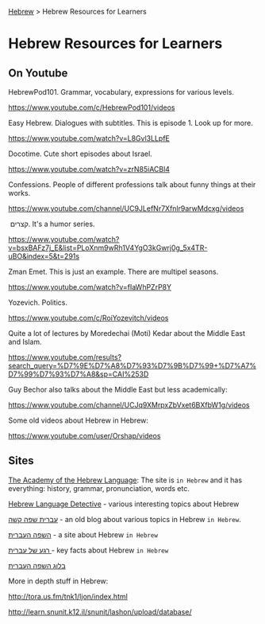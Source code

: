 [Hebrew](../master/README.md) > Hebrew Resources for Learners

# Hebrew Resources for Learners

## On Youtube

HebrewPod101. Grammar, vocabulary, expressions for various levels.

<https://www.youtube.com/c/HebrewPod101/videos>

Easy Hebrew. Dialogues with subtitles. This is episode 1. Look up for more.

<https://www.youtube.com/watch?v=L8Gvl3LLpfE>

Docotime. Cute short episodes about Israel.

<https://www.youtube.com/watch?v=zrN85iACBl4>

Confessions. People of different professions talk about funny things at their works.

<https://www.youtube.com/channel/UC9JLefNr7Xfnlr9arwMdcxg/videos>

 קצרים. It's a humor series.

<https://www.youtube.com/watch?v=bsxBAFz7j_E&list=PLoXnm9wRh1V4YgO3kGwrj0g_5x4TR-uBO&index=5&t=291s>

Zman Emet. This is just an example. There are multipel seasons.

<https://www.youtube.com/watch?v=fIaWhPZrP8Y>

Yozevich. Politics.

<https://www.youtube.com/c/RoiYozevitch/videos>

Quite a lot of lectures by Moredechai (Moti) Kedar about the Middle East and Islam.

<https://www.youtube.com/results?search_query=%D7%9E%D7%A8%D7%93%D7%9B%D7%99+%D7%A7%D7%99%D7%93%D7%A8&sp=CAI%253D>

Guy Bechor also talks about the Middle East but less academically:

<https://www.youtube.com/channel/UCJq9XMrpxZbVxet6BXfbW1g/videos>

Some old videos about Hebrew in Hebrew:

<https://www.youtube.com/user/Orshap/videos>

## Sites

[The Academy of the Hebrew Language](https://hebrew-academy.org.il/): The site is `in Hebrew` and it has everything: history, grammar, pronunciation, words etc.

[Hebrew Language Detective](https://www.balashon.com/) - various interesting topics about Hebrew

[עברית שפה קשה](http://hebrewlog.blogspot.com/) - an old blog about various topics in Hebrew `in Hebrew`.

[השפה העברית](https://www.safa-ivrit.org/) - a site about Hebrew `in Hebrew`

[רגע של עברית ](https://sites.google.com/site/anatcannon1/home) - key facts about Hebrew `in Hebrew`

[בלוג השפה העברית](https://blog.ravmilim.co.il/)

More in depth stuff in Hebrew:

http://tora.us.fm/tnk1/ljon/index.html

http://learn.snunit.k12.il/snunit/lashon/upload/database/

